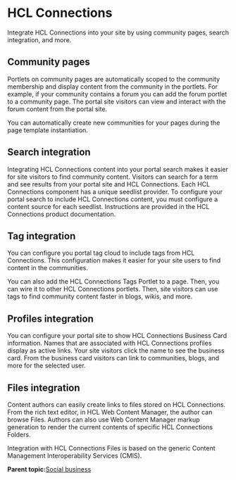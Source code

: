 # HCL Connections

Integrate HCL Connections into your site by using community pages, search integration, and more.

## Community pages

Portlets on community pages are automatically scoped to the community membership and display content from the community in the portlets. For example, if your community contains a forum you can add the forum portlet to a community page. The portal site visitors can view and interact with the forum content from the portal site.

You can automatically create new communities for your pages during the page template instantiation.

## Search integration

Integrating HCL Connections content into your portal search makes it easier for site visitors to find community content. Visitors can search for a term and see results from your portal site and HCL Connections. Each HCL Connections component has a unique seedlist provider. To configure your portal search to include HCL Connections content, you must configure a content source for each seedlist. Instructions are provided in the HCL Connections product documentation.

## Tag integration

You can configure you portal tag cloud to include tags from HCL Connections. This configuration makes it easier for your site users to find content in the communities.

You can also add the HCL Connections Tags Portlet to a page. Then, you can wire it to other HCL Connections portlets. Then, site visitors can use tags to find community content faster in blogs, wikis, and more.

## Profiles integration

You can configure your portal site to show HCL Connections Business Card information. Names that are associated with HCL Connections profiles display as active links. Your site visitors click the name to see the business card. From the business card visitors can link to communities, blogs, and more for the selected user.

## Files integration

Content authors can easily create links to files stored on HCL Connections. From the rich text editor, in HCL Web Content Manager, the author can browse Files. Authors can also use Web Content Manager markup generation to render the current contents of specific HCL Connections Folders.

Integration with HCL Connections Files is based on the generic Content Management Interoperability Services \(CMIS\).

**Parent topic:**[Social business](../overview/social_business.md)

